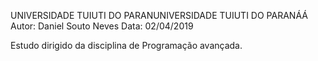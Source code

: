 UNIVERSIDADE TUIUTI DO PARANUNIVERSIDADE TUIUTI DO PARANÁÁ
Autor: Daniel Souto Neves
Data: 02/04/2019


Estudo dirigido da disciplina de Programação avançada.
